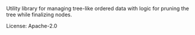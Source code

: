 Utility library for managing tree-like ordered data with logic for pruning
the tree while finalizing nodes.

License: Apache-2.0



